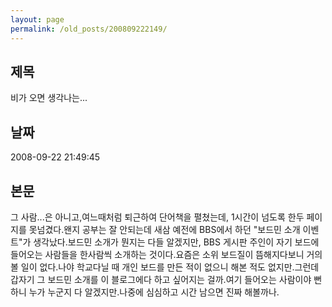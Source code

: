 ```yaml
---
layout: page
permalink: /old_posts/200809222149/
---
```


## 제목
비가 오면 생각나는...

## 날짜
2008-09-22 21:49:45

## 본문
그 사람...은 아니고,여느때처럼 퇴근하여 단어책을 펼쳤는데, 1시간이 넘도록 한두 페이지를 못넘겼다.왠지 공부는 잘 안되는데 새삼 예전에 BBS에서 하던 "보드민 소개 이벤트"가 생각났다.보드민 소개가 뭔지는 다들 알겠지만, BBS 게시판 주인이 자기 보드에 들어오는 사람들을 한사람씩 소개하는 것이다.요즘은 소위 보드질이 뜸해지다보니 거의 볼 일이 없다.나야 학교다닐 때 개인 보드를 만든 적이 없으니 해본 적도 없지만.그런데 갑자기 그 보드민 소개를 이 블로그에다 하고 싶어지는 걸까.여기 들어오는 사람이야 뻔하니 누가 누군지 다 알겠지만.나중에 심심하고 시간 남으면 진짜 해볼까나.